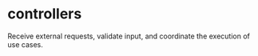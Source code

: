 # controllers

Receive external requests, validate input, and coordinate the execution of use cases.
